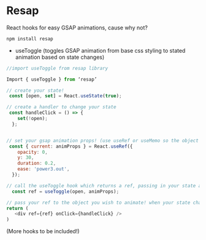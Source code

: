 # Resap
React hooks for easy GSAP animations, cause why not?

```javascript
npm install resap
```

+ useToggle (toggles GSAP animation from base css styling to stated animation based on state changes)

```javascript 
//import useToggle from resap library

Import { useToggle } from ‘resap’

// create your state!
 const [open, set] = React.useState(true);

// create a handler to change your state
 const handleClick = () => {
    set(!open);
  };


// set your gsap animation props! (use useRef or useMemo so the object doesn't get recreated on each render!)
 const { current: animProps } = React.useRef({
    opacity: 0,
    y: 30,
    duration: 0.2,
    ease: 'power3.out',
  });

// call the useToggle hook which returns a ref, passing in your state and the animation props!
  const ref = useToggle(open, animProps);

// pass your ref to the object you wish to animate! when your state changes the toggle animation will trigger!
return (
   <div ref={ref} onClick={handleClick} />
)
```

(More hooks to be included!)
